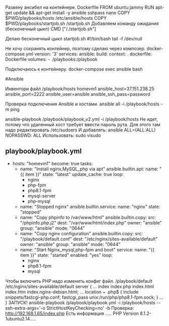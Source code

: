 Развену ансибел на контейнере.
Dockerfile
FROM ubuntu:jammy
RUN apt-get update && apt-get install -y ansible sshpass nano
COPY $PWD/playbooks/hosts /etc/ansible/hosts
COPY $PWD/playbooks/startjob.sh /startjob.sh
Добавляем команду ожидания (бесконечный цыкл)
CMD ["/./startjob.sh"]

Делаю бесконечный цыкл
startjob.sh
#!/bin/bash
tail -f /dev/null

Не хочу сохранять контейнер, поэтому сделаю через композер.
docker-compose.yml
version: '3'
services:
  ansible:
    build:
      context: .
      dockerfile: Dockerfile
    volumes:
      - ./playbooks:/playbook

Подключаюсь к контейнеру.
docker-compose exec ansible bash


#Ansible

Инвентори файл
/playbook/hosts
homevm1 ansible_host=37.151.238.25 ansible_port=2222 ansible_user=ansible ansible_ssh_pass=password

Проверка подключения Ansible и хостами.
ansible all -i /playbook/hosts -m ping

ansible-playbook /playbook/playbook_v2.yml -i /playbook/hosts
Не идет, потому что удаленный хост требует ввести пароль рута. 
Для этого там надо редактировать /etc/sudoers
И добавлять: ansible ALL=(ALL:ALL) NOPASSWD: ALL
Использовать: sudo visudo

playbook/playbook.yml
---
- hosts: "homevm1"
  become: true
  tasks:
  - name: "Install nginx,MySQL_php via apt"
    ansible.builtin.apt:
      name: "{{ item }}"
      state: "latest"
      update_cache: true
    loop:
      - nginx
      - php-fpm
      - php8.1-fpm
      - mysql-server
      - php-mysql
  - name: "Stopped nginx"
    ansible.builtin.service:
      name: "nginx"
      state: "stopped"
  - name: "Copy phpinfo to /var/www/html"
    ansible.builtin.copy:
      src: "/phpinfo.php.j2"
      dest: "/var/www/html/index.php"
      owner: "ansible"
      group: "ansible"
      mode: "0644"
  - name: "Copy nginx configuration"
    ansible.builtin.copy:
      src: "/playbook/default.conf"
      dest: "/etc/nginx/sites-available/default"
      owner: "ansible"
      group: "ansible"
      mode: "0644"
  - name: "Start Nginx_mysql,php-fpm and boot"
    service:
      name: "{{ item }}"
      state: "started"
      enabled: "yes"
    loop:
      - nginx
      - php8.1-fpm
      - mysql



Чтобы включить PHP надо изменить конфиг файл.
/playbook/default
/etc/nginx/sites-available/default
server {
...
        index index.php index.html index.htm index.nginx-debian.html;
...
        location ~ \.php$ {
               include snippets/fastcgi-php.conf;
               fastcgi_pass unix:/run/php/php8.1-fpm.sock; }
...
}
ЗАПУСК!
ansible-playbook /playbook/playbook.yml -i /playbook/hosts --ssh-extra-args='-o StrictHostKeyChecking=no'  -b
Проверка:
http://192.168.1.65/index.php
Есть информация ..... PHP Version 8.1.2-1ubuntu2.14.....
